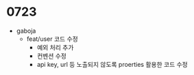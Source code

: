 # 0723
- gaboja
  - feat/user 코드 수정
    - 예외 처리 추가
    - 컨벤션 수정
    - api key, url 등 노출되지 않도록 proerties 활용한 코드 수정
